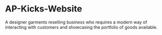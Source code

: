 # AP-Kicks-Website
A designer garments reselling business who requires a modern way of interacting with customers and showcasing the portfolio of goods available.
